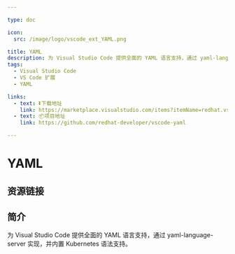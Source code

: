 ```yaml
---

type: doc

icon:
  src: /image/logo/vscode_ext_YAML.png

title: YAML
description: 为 Visual Studio Code 提供全面的 YAML 语言支持，通过 yaml-language-server 实现，并内置 Kubernetes 语法支持。
tags:
  - Visual Studio Code
  - VS Code 扩展
  - YAML

links:
  - text: ⏬下载地址
    link: https://marketplace.visualstudio.com/items?itemName=redhat.vscode-yaml
  - text: 📦项目地址
    link: https://github.com/redhat-developer/vscode-yaml

---
```


<ShowLogo />

# YAML

<ShowTags />

<ShowBreadcrumb />

## 资源链接

<ShowLinks />

## 简介

为 Visual Studio Code 提供全面的 YAML 语言支持，通过 yaml-language-server 实现，并内置 Kubernetes 语法支持。
